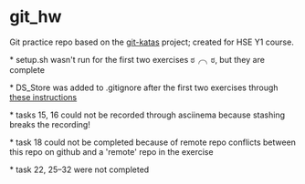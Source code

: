 # git_hw
Git practice repo based on the [git-katas](https://github.com/eficode-academy/git-katas) project; created for HSE Y1 course.


\* setup.sh wasn't run for the first two exercises ಠ╭╮ಠ, but they are complete

\* DS_Store was added to .gitignore after the first two exercises through [these instructions](https://gist.github.com/lohenyumnam/2b127b9c3d1435dc12a33613c44e6308)

\* tasks 15, 16 could not be recorded through asciinema because stashing breaks the recording!

\* task 18 could not be completed because of remote repo conflicts between this repo on github and a 'remote' repo in the exercise

\* task 22, 25–32 were not completed
